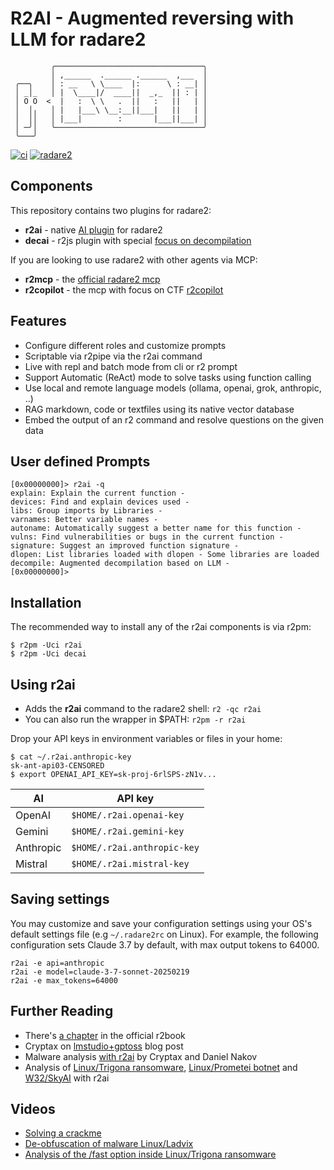 # R2AI - Augmented reversing with LLM for radare2

```console
         ╭─────────────────────────────────╮
         │ ,______  .______ .______  ,___  │
 ╭──╮    │ : __   \ \____  |:      \ : __| │
 │ _│_   │ |  \____|/  ____||  _,_  || : | │
 │ O O  <  |   :  \ \   .  ||   :   ||   | │
 │  │╷   │ |   |___\ \__:__||___|   ||   | │
 │  ││   │ |___|        :       |___||___| │
 │ ─╯│   ╰─────────────────────────────────╯
 ╰───╯
```

[![ci](https://github.com/radareorg/r2ai/actions/workflows/ci.yml/badge.svg)](https://github.com/radareorg/r2ai/actions/workflows/ci.yml)
[![radare2](https://img.shields.io/badge/radare2-6.0.4-green)](https://github.com/radareorg/radare2)

## Components

This repository contains two plugins for radare2:

* **r2ai** - native [AI plugin](./src/README.md) for radare2
* **decai** - r2js plugin with special [focus on decompilation](./decai/README.md)

If you are looking to use radare2 with other agents via MCP:

* **r2mcp** - the [official radare2 mcp](https://github.com/radare2/radare2-mcp)
* **r2copilot** - the mcp with focus on CTF [r2copilot](https://github.com/darallium/r2-copilot)

## Features

* Configure different roles and customize prompts
* Scriptable via r2pipe via the r2ai command
* Live with repl and batch mode from cli or r2 prompt
* Support Automatic (ReAct) mode to solve tasks using function calling
* Use local and remote language models (ollama, openai, grok, anthropic, ..)
* RAG markdown, code or textfiles using its native vector database
* Embed the output of an r2 command and resolve questions on the given data

## User defined Prompts

```console
[0x00000000]> r2ai -q
explain: Explain the current function -
devices: Find and explain devices used -
libs: Group imports by Libraries -
varnames: Better variable names -
autoname: Automatically suggest a better name for this function -
vulns: Find vulnerabilities or bugs in the current function -
signature: Suggest an improved function signature -
dlopen: List libraries loaded with dlopen - Some libraries are loaded
decompile: Augmented decompilation based on LLM -
[0x00000000]>
```

## Installation

The recommended way to install any of the r2ai components is via r2pm:

```console
$ r2pm -Uci r2ai
$ r2pm -Uci decai
```

## Using r2ai

- Adds the **r2ai** command to the radare2 shell: `r2 -qc r2ai`
- You can also run the wrapper in $PATH: `r2pm -r r2ai`

Drop your API keys in environment variables or files in your home:

```console
$ cat ~/.r2ai.anthropic-key 
sk-ant-api03-CENSORED
$ export OPENAI_API_KEY=sk-proj-6rlSPS-zN1v...
```

| AI        | API key                    |
| --------- | -------------------------- |
| OpenAI    | `$HOME/.r2ai.openai-key` |
| Gemini    | `$HOME/.r2ai.gemini-key` |
| Anthropic | `$HOME/.r2ai.anthropic-key` |
| Mistral   | `$HOME/.r2ai.mistral-key` |


## Saving settings

You may customize and save your configuration settings using your OS's default settings file (e.g `~/.radare2rc` on Linux).
For example, the following configuration sets Claude 3.7 by default, with max output tokens to 64000.

```
r2ai -e api=anthropic
r2ai -e model=claude-3-7-sonnet-20250219
r2ai -e max_tokens=64000
```

## Further Reading

* There's [a chapter](https://book.rada.re/plugins/r2ai.html) in the official r2book
* Cryptax on [lmstudio+gptoss](https://cryptax.medium.com/r2ai-with-lmstudio-and-gpt-oss-08efa5ea2476) blog post
* Malware analysis [with r2ai](https://arxiv.org/pdf/2504.07574) by Cryptax and Daniel Nakov
* Analysis of [Linux/Trigona ransomware](https://cryptax.medium.com/linux-trigona-analysis-with-r2ai-3e2bd1815e52),  [Linux/Prometei botnet](https://cryptax.medium.com/reversing-a-prometei-botnet-binary-with-r2-and-ai-part-one-3cdb3dc6ffab) and [W32/SkyAI](https://cryptax.medium.com/w32-skyai-uses-ai-so-do-i-d33f04d63534with) with r2ai

## Videos

- [Solving a crackme](https://infosec.exchange/@radareorg/111946255058894583)
- [De-obfuscation of malware Linux/Ladvix](https://asciinema.org/a/724126)
- [Analysis of the /fast option inside Linux/Trigona ransomware](https://asciinema.org/a/pBPEaJhp6cunWSKFpBUDTgPt4)
